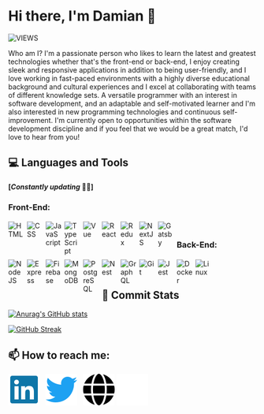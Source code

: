 # Hi there, I'm Damian 👋

![VIEWS](https://komarev.com/ghpvc/?username=damianamalraj&color=blue&style=for-the-badge&label=PROFILE+VIEWS)

Who am I? I'm a passionate person who likes to learn the latest and greatest technologies whether that's the front-end or back-end, I enjoy creating sleek and responsive applications in addition to being user-friendly, and I love working in fast-paced environments with a highly diverse educational background and cultural experiences and I excel at collaborating with teams of different knowledge sets. A versatile programmer with an interest in software development, and an adaptable and self-motivated learner and I'm also interested in new programming technologies and continuous self-improvement. I'm currently open to opportunities within the software development discipline and if you feel that we would be a great match, I'd love to hear from you!

## 💻 **Languages and Tools**

#### [_Constantly updating_ 👨‍💻]

<!-- https://devicon.dev/ -->

### **Front-End:**

<img align="left" alt="HTML" width="32px" style="margin:3px 6px 3px 0; pointer-events: none; user-select: none;" src="https://cdn.jsdelivr.net/gh/devicons/devicon/icons/html5/html5-plain.svg" />
<img align="left" alt="CSS" width="32px" style="margin:3px 6px 3px 0; pointer-events: none; user-select: none;" src="https://cdn.jsdelivr.net/gh/devicons/devicon/icons/css3/css3-plain.svg" />
<img align="left" alt="JavaScript" width="32px" style="margin:3px 6px 3px 0; pointer-events: none; user-select: none;" src="https://cdn.jsdelivr.net/gh/devicons/devicon/icons/javascript/javascript-plain.svg" />
<img align="left" alt="TypeScript" width="32px" style="margin:3px 6px 3px 0; pointer-events: none; user-select: none;" src="https://cdn.jsdelivr.net/gh/devicons/devicon/icons/typescript/typescript-plain.svg" />
<img align="left" alt="Vue" width="32px" style="margin:3px 6px 3px 0; pointer-events: none; user-select: none;" src="https://cdn.jsdelivr.net/gh/devicons/devicon/icons/vuejs/vuejs-original.svg" />
<img align="left" alt="React" width="32px" style="margin:3px 6px 3px 0; pointer-events: none; user-select: none;" src="https://cdn.jsdelivr.net/gh/devicons/devicon/icons/react/react-original.svg" />
<img align="left" alt="Redux" width="32px" style="margin:3px 6px 3px 0; pointer-events: none; user-select: none;" src="https://cdn.jsdelivr.net/gh/devicons/devicon/icons/redux/redux-original.svg" />
<img align="left" alt="NextJS" width="32px" style="margin:3px 6px 3px 0; pointer-events: none; user-select: none;" src="https://cdn.jsdelivr.net/gh/devicons/devicon/icons/nextjs/nextjs-original.svg" />
<img align="left" alt="Gatsby" width="32px" style="margin:3px 6px 3px 0; pointer-events: none; user-select: none;" src="https://cdn.jsdelivr.net/gh/devicons/devicon/icons/gatsby/gatsby-original.svg" />

<br/>

### **Back-End:**

<img align="left" alt="NodeJS" width="32px" style="margin:3px 6px 3px 0; pointer-events: none; user-select: none;" src="https://cdn.jsdelivr.net/gh/devicons/devicon/icons/nodejs/nodejs-original.svg" />
<img align="left" alt="Express" width="32px" style="margin:3px 6px 3px 0; pointer-events: none; user-select: none;" src="https://cdn.jsdelivr.net/gh/devicons/devicon/icons/express/express-original.svg" />
<img align="left" alt="Firebase" width="32px" style="margin:3px 6px 3px 0; pointer-events: none; user-select: none;" src="https://cdn.jsdelivr.net/gh/devicons/devicon/icons/firebase/firebase-plain.svg" />
<img align="left" alt="MongoDB" width="32px" style="margin:3px 6px 3px 0; pointer-events: none; user-select: none;" src="https://cdn.jsdelivr.net/gh/devicons/devicon/icons/mongodb/mongodb-original.svg" />
<img align="left" alt="PostgreSQL" width="32px" style="margin:3px 6px 3px 0; pointer-events: none; user-select: none;" src="https://cdn.jsdelivr.net/gh/devicons/devicon/icons/postgresql/postgresql-original.svg" />
<img align="left" alt="Nest" width="32px" style="margin:3px 6px 3px 0; pointer-events: none; user-select: none;" src="https://cdn.jsdelivr.net/gh/devicons/devicon/icons/nestjs/nestjs-plain.svg" />
<img align="left" alt="GraphQL" width="32px" style="margin:3px 6px 3px 0; pointer-events: none; user-select: none;" src="https://cdn.jsdelivr.net/gh/devicons/devicon/icons/graphql/graphql-plain.svg" />
<img align="left" alt="Git" width="32px" style="margin:3px 6px 3px 0; pointer-events: none; user-select: none;" src="https://cdn.jsdelivr.net/gh/devicons/devicon/icons/git/git-original.svg" />
<img align="left" alt="Jest" width="32px" style="margin:3px 6px 3px 0; pointer-events: none; user-select: none;" src="https://cdn.jsdelivr.net/gh/devicons/devicon/icons/jest/jest-plain.svg" />
<img align="left" alt="Docker" width="32px" style="margin:3px 6px 3px 0; pointer-events: none; user-select: none;" src="https://cdn.jsdelivr.net/gh/devicons/devicon/icons/docker/docker-plain.svg" />
<img align="left" alt="Linux" width="32px" style="margin:3px 6px 3px 0; pointer-events: none; user-select: none;" src="https://cdn.jsdelivr.net/gh/devicons/devicon/icons/linux/linux-original.svg" />

<br/>
<br/>

## 🚧 **Commit Stats**

[![Anurag's GitHub stats](https://github-readme-stats.vercel.app/api?username=damianamalraj&show_icons=true&hide_border=true&card_width=495)](https://github.com/damianamalraj)

[![GitHub Streak](https://github-readme-streak-stats.herokuapp.com?user=damianamalraj&hide_border=true)](https://git.io/damianamalraj)

## 📫 **How to reach me:**

[![website](./img/linkedin-brands.svg)](https://www.linkedin.com/in/damianamalraj/)
&nbsp;
[![website](./img/twitter-brands.svg)](https://twitter.com/daniel_amalraj)
&nbsp;
[![website](./img/globe-solid-dark.svg)](https://github.com/damianamalraj#gh-light-mode-only)
[![website](./img/globe-solid.svg)](https://github.com/damianamalraj#gh-dark-mode-only)

<!--
**damianamalraj/damianamalraj** is a ✨ _special_ ✨ repository because its `README.md` (this file) appears on your GitHub profile.

Here are some ideas to get you started:

- 🔭 I’m currently working on ...
- 🌱 I’m currently learning ...
- 👯 I’m looking to collaborate on ...
- 🤔 I’m looking for help with ...
- 💬 Ask me about ...
- 😄 Pronouns: ...
- ⚡ Fun fact: ...
-->
